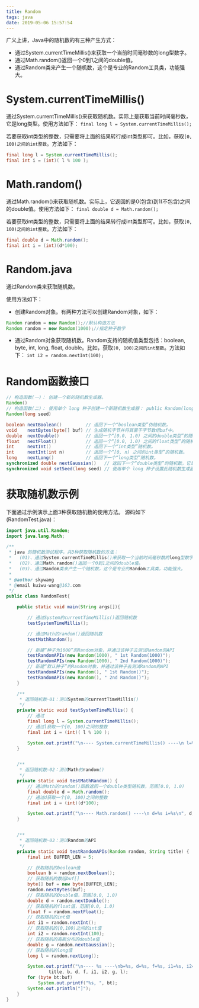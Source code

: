 ```yaml
---
title: Random
tags: java
date: 2019-05-06 15:57:54
---
```


广义上讲，Java中的随机数的有三种产生方式：
- 通过System.currentTimeMillis()来获取一个当前时间毫秒数的long型数字。
- 通过Math.random()返回一个0到1之间的double值。
- 通过Random类来产生一个随机数，这个是专业的Random工具类，功能强大。

# System.currentTimeMillis()
通过System.currentTimeMillis()来获取随机数。实际上是获取当前时间毫秒数，它是long类型。使用方法如下：
`final long l = System.currentTimeMillis();`

若要获取int类型的整数，只需要将上面的结果转行成int类型即可。比如，获取`[0, 100)之间的int整数`。方法如下：
```java
final long l = System.currentTimeMillis();
final int i = (int)( l % 100 );
```

# Math.random()
通过Math.random()来获取随机数。实际上，它返回的是0(包含)到1(不包含)之间的double值。使用方法如下：
`final double d = Math.random();`

若要获取int类型的整数，只需要将上面的结果转行成int类型即可。比如，获取`[0, 100)之间的int整数`。方法如下：
```java
final double d = Math.random();
final int i = (int)(d*100);
```

# Random.java
通过Random类来获取随机数。

使用方法如下：
- 创建Random对象。有两种方法可以创建Random对象，如下：
```java
Random random = new Random();//默认构造方法
Random random = new Random(1000);//指定种子数字
```

- 通过Random对象获取随机数。Random支持的随机值类型包括：boolean, byte, int, long, float, double。比如，获取`[0, 100)之间的int整数`。方法如下：
`int i2 = random.nextInt(100);`

# Random函数接口
```java
// 构造函数(一)： 创建一个新的随机数生成器。 
Random() 
// 构造函数(二)： 使用单个 long 种子创建一个新随机数生成器： public Random(long seed) { setSeed(seed); } next 方法使用它来保存随机数生成器的状态。
Random(long seed) 

boolean nextBoolean()         // 返回下一个“boolean类型”伪随机数。 
void    nextBytes(byte[] buf) // 生成随机字节并将其置于字节数组buf中。 
double  nextDouble()          // 返回一个“[0.0, 1.0) 之间的double类型”的随机数。 
float   nextFloat()           // 返回一个“[0.0, 1.0) 之间的float类型”的随机数。 
int     nextInt()             // 返回下一个“int类型”随机数。 
int     nextInt(int n)        // 返回一个“[0, n) 之间的int类型”的随机数。 
long    nextLong()            // 返回下一个“long类型”随机数。 
synchronized double nextGaussian()   // 返回下一个“double类型”的随机数，它是呈高斯（“正常地”）分布的 double 值，其平均值是 0.0，标准偏差是 1.0。 
synchronized void setSeed(long seed) // 使用单个 long 种子设置此随机数生成器的种子。
```

# 获取随机数示例
下面通过示例演示上面3种获取随机数的使用方法。
源码如下(RandomTest.java)：
```java
import java.util.Random;
import java.lang.Math;

/**
 * java 的随机数测试程序。共3种获取随机数的方法：
 *   (01)、通过System.currentTimeMillis()来获取一个当前时间毫秒数的long型数字。
 *   (02)、通过Math.random()返回一个0到1之间的double值。
 *   (03)、通过Random类来产生一个随机数，这个是专业的Random工具类，功能强大。
 *
 * @author skywang
 * @email kuiwu-wang@163.com
 */
public class RandomTest{

    public static void main(String args[]){

        // 通过System的currentTimeMillis()返回随机数
        testSystemTimeMillis();

        // 通过Math的random()返回随机数
        testMathRandom();

        // 新建“种子为1000”的Random对象，并通过该种子去测试Random的API
        testRandomAPIs(new Random(1000), " 1st Random(1000)");
        testRandomAPIs(new Random(1000), " 2nd Random(1000)");
        // 新建“默认种子”的Random对象，并通过该种子去测试Random的API
        testRandomAPIs(new Random(), " 1st Random()");
        testRandomAPIs(new Random(), " 2nd Random()");
    }

    /**
     * 返回随机数-01：测试System的currentTimeMillis()
     */
    private static void testSystemTimeMillis() {
        // 通过
        final long l = System.currentTimeMillis();
        // 通过l获取一个[0, 100)之间的整数
        final int i = (int)( l % 100 );

        System.out.printf("\n---- System.currentTimeMillis() ----\n l=%s i=%s\n", l, i);
    }


    /**
     * 返回随机数-02：测试Math的random()
     */
    private static void testMathRandom() {
        // 通过Math的random()函数返回一个double类型随机数，范围[0.0, 1.0)
        final double d = Math.random();
        // 通过d获取一个[0, 100)之间的整数
        final int i = (int)(d*100);

        System.out.printf("\n---- Math.random() ----\n d=%s i=%s\n", d, i);
    }


    /**
     * 返回随机数-03：测试Random的API
     */
    private static void testRandomAPIs(Random random, String title) {
        final int BUFFER_LEN = 5;

        // 获取随机的boolean值
        boolean b = random.nextBoolean();
        // 获取随机的数组buf[]
        byte[] buf = new byte[BUFFER_LEN];
        random.nextBytes(buf);
        // 获取随机的Double值，范围[0.0, 1.0)
        double d = random.nextDouble();
        // 获取随机的float值，范围[0.0, 1.0)
        float f = random.nextFloat();
        // 获取随机的int值
        int i1 = random.nextInt();
        // 获取随机的[0,100)之间的int值
        int i2 = random.nextInt(100);
        // 获取随机的高斯分布的double值
        double g = random.nextGaussian();
        // 获取随机的long值
        long l = random.nextLong();

        System.out.printf("\n---- %s ----\nb=%s, d=%s, f=%s, i1=%s, i2=%s, g=%s, l=%s, buf=[",
                title, b, d, f, i1, i2, g, l);
        for (byte bt:buf) 
            System.out.printf("%s, ", bt);
        System.out.println("]");
    }
}
```